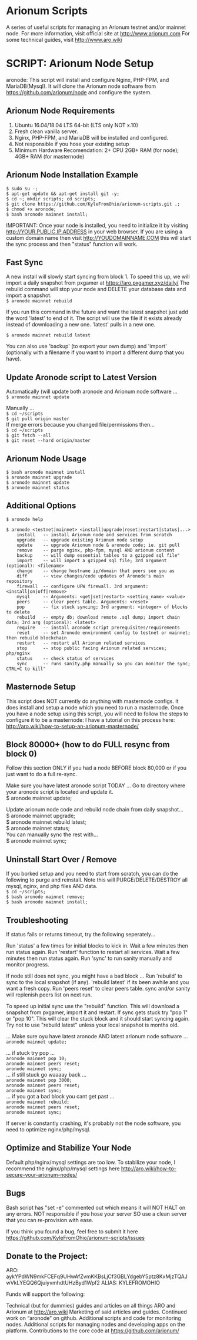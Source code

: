 # Arionum Scripts

A series of useful scripts for managing an Arionum testnet and/or mainnet node.
For more information, visit official site at http://www.arionum.com
For some technical guides, visit http://www.aro.wiki

# SCRIPT: Arionum Node Setup

aronode: This script will install and configure Nginx, PHP-FPM, and MariaDB(Mysql).
It will clone the Arionum node software from https://github.com/arionum/node and configure the system.

## Arionum Node Requirements
1. Ubuntu 16.04/18.04 LTS 64-bit (LTS only NOT x.10)
2. Fresh clean vanilla server.
3. Nginx, PHP-FPM, and MariaDB will be installed and configured.
4. Not responsible if you hose your existing setup
5. Minimum Hardware Recomendation: 2+ CPU 2GB+ RAM (for node); 4GB+ RAM (for masternode)

## Arionum Node Installation Example   
`$ sudo su -;`  
`$ apt-get update && apt-get install git -y;`  
`$ cd ~; mkdir scripts; cd scripts;`  
`$ git clone https://github.com/KyleFromOhio/arionum-scripts.git .;`  
`$ chmod +x aronode;`  
`$ bash aronode mainnet install;`  

IMPORTANT: Once your node is installed, you need to initialize it by visiting http://YOUR.PUBLIC.IP.ADDRESS in your web browser. If you are using a custom domain name then visit http://YOUDOMAINNAME.COM this will start the sync process and then "status" function will work.

## Fast Sync
A new install will slowly start syncing from block 1. To speed this up, we will import a daily snapshot from pxgamer at https://aro.pxgamer.xyz/daily/ The rebuild command will stop your node and DELETE your database data and import a snapshot.  
`$ aronode mainnet rebuild`  

If you run this command in the future and want the latest snapshot just add the word 'latest' to end of it. The script will use the file if it exists already instead of downloading a new one. 'latest' pulls in a new one.

`$ aronode mainnet rebuild latest`  

You can also use 'backup' (to export your own dump) and 'import' (optionally with a filename if you want to import a different dump that you have).

## Update Aronode script to Latest Version  
  
Automatically (will update both aronode and Arionum node software ...  
`$ aronode mainnet update`  

Manually ...  
`$ cd ~/scripts`  
`$ git pull origin master`  
If merge errors because you changed file/permissions then...  
`$ cd ~/scripts`  
`$ git fetch --all`  
`$ git reset --hard origin/master`  
  
## Arionum Node Usage  
`$ bash aronode mainnet install`  
`$ aronode mainnet upgrade`  
`$ aronode mainnet update`  
`$ aronode mainnet status`  

## Additional Options
`$ aronode help`  

`$ aronode <testnet|mainnet> <install|upgrade|reset|restart|status|...>`  
`    install   -- install Arionum node and services from scratch`  
`    upgrade   -- upgrade existing Arionum node setup`  
`    update    -- upgrade Arionum node & aronode code; ie. git pull`   
`    remove    -- purge nginx, php-fpm, mysql AND arionum content`  
`    backup    -- will dump essential tables to a gzipped sql file"`  
`    import    -- will import a gzipped sql file; 3rd argument (optional): <filename>`  
`    change    -- change hostname ip/domain that peers see you as`  
`    diff      -- view changes/code updates of Aronode's main repository`  
`    firewall  -- configure UFW firewall. 3rd argument: <install|on|off|remove>`  
`    mysql     -- Arguments: <get|set|restart> <setting_name> <value>`  
`    peers     -- clear peers table. Arguments: <reset>`  
`    pop       -- fix stuck syncing; 3rd argument: <integer> of blocks to delete`  
`    rebuild   -- empty db; download remote .sql dump; import chain data; 3rd arg (optional): <latest>`  
`    require   -- install aronode script prerequisites/requirements`  
`    reset     -- set Aronode environment config to testnet or mainnet; then rebuild blockchain`  
`    restart   -- restart all Arionum related services`  
`    stop      -- stop public facing Arionum related services; php/nginx`  
`    status    -- check status of services`  
`    sync      -- runs sanity.php manually so you can monitor the sync; CTRL+C to kill"`  

## Masternode Setup
This script does NOT currently do anything with masternode configs. It does install and setup a node which you need to run a masternode. Once you have a node setup using this script, you will need to follow the steps to configure it to be a masternode: I have a tutorial on this process here: http://aro.wiki/how-to-setup-an-arionum-masternode/

## Block 80000+ (how to do FULL resync from block 0)
Follow this section ONLY if you had a node BEFORE block 80,000 or if you just want to do a full re-sync.

Make sure you have latest aronode script TODAY ...
Go to directory where your aronode script is located and update it.  
$ aronode mainnet update;  

Update arionum node code and rebuild node chain from daily snapshot...  
$ aronode mainnet upgrade;  
$ aronode mainnet rebuild latest;  
$ aronode mainnet status;  
You can manually sync the rest with...  
$ aronode mainnet sync;  

## Uninstall Start Over / Remove
If you borked setup and you need to start from scratch, you can do the following to purge and reinstall.
Note this will PURGE/DELETE/DESTROY all mysql, nginx, and php files AND data.  
`$ cd ~/scripts;`  
`$ bash aronode mainnet remove;`  
`$ bash aronode mainnet install;`  

## Troubleshooting
If status fails or returns timeout, try the following seperately...

Run 'status' a few times for initial blocks to kick in. Wait a few minutes then run status again.
Run 'restart' function to restart all services. Wait a few minutes then run status again.
Run 'sync' to run sanity manually and monitor progress.

If node still does not sync, you might have a bad block ...
Run 'rebuild' to sync to the local snapshot (if any). 'rebuild latest' if its been awhile and you want a fresh copy.
Run 'peers reset' to clear peers table. sync and/or sanity will replenish peers list on next run.

To speed up initial sync use the "rebuild" function. This will download a snapshot from pxgamer, import it and restart.
If sync gets stuck try "pop 1" or "pop 10". This will clear the stuck block and it should start syncing again.
Try not to use "rebuild latest" unless your local snapshot is months old.

... Make sure oyu have latest aronode AND latest arionum node software ...  
`aronode mainnet update;`  
  
... if stuck try pop ...  
`aronode mainnet pop 10;`  
`aronode mainnet peers reset;`  
`aronode mainnet sync;`  
... if still stuck go waaaay back ...  
`aronode mainnet pop 3000;`  
`aronode mainnet peers reset;`  
`aronode mainnet sync;`  
... if you got a bad block you cant get past ...  
`aronode mainnet rebuild;`  
`aronode mainnet peers reset;`  
`aronode mainnet sync;`  
  
If server is constantly crashing, it's probably not the node software, you need to optimize nginx/php/mysql.  

## Optimize and Stabilize Your Node
Default php/nginx/mysql settings are too low. To stabilize your node, I recommend the nginx/php/mysql settings here http://aro.wiki/how-to-secure-your-arionum-nodes/

## Bugs
Bash script has "set -e" commented out which means it will NOT HALT on any errors. NOT responsible if you hose your server SO use a clean server that you can re-provision with ease.

If you think you found a bug, feel free to submit it here https://github.com/KyleFromOhio/arionum-scripts/issues

## Donate to the Project:
ARO: aykYPdWN9mkFCEFq9UHwAfZvmKKBsLjCf3GBLYdgebY5ptz8KxMjzTQAJwVkLYEQQ6QjuiyvmhdtUHzByd1Wpf2
ALIAS: KYLEFROMOHIO

Funds will support the following:

Technical (but for dummies) guides and articles on all things ARO and Arionum at http://aro.wiki
Marketing of said articles and guides.
Continued work on “aronode” on github.
Additional scripts and code for monitoring nodes.
Additional scripts for managing nodes and developing apps on the platform.
Contributions to the core code at https://github.com/arionum/
